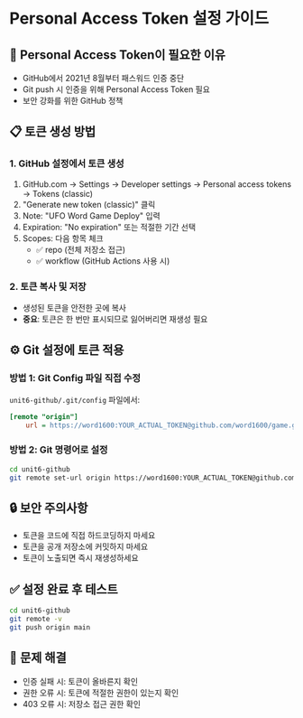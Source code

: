 # Personal Access Token 설정 가이드

## 🔑 Personal Access Token이 필요한 이유
- GitHub에서 2021년 8월부터 패스워드 인증 중단
- Git push 시 인증을 위해 Personal Access Token 필요
- 보안 강화를 위한 GitHub 정책

## 📋 토큰 생성 방법

### 1. GitHub 설정에서 토큰 생성
1. GitHub.com → Settings → Developer settings → Personal access tokens → Tokens (classic)
2. "Generate new token (classic)" 클릭
3. Note: "UFO Word Game Deploy" 입력
4. Expiration: "No expiration" 또는 적절한 기간 선택
5. Scopes: 다음 항목 체크
   - ✅ repo (전체 저장소 접근)
   - ✅ workflow (GitHub Actions 사용 시)

### 2. 토큰 복사 및 저장
- 생성된 토큰을 안전한 곳에 복사
- **중요**: 토큰은 한 번만 표시되므로 잃어버리면 재생성 필요

## ⚙️ Git 설정에 토큰 적용

### 방법 1: Git Config 파일 직접 수정
`unit6-github/.git/config` 파일에서:
```ini
[remote "origin"]
	url = https://word1600:YOUR_ACTUAL_TOKEN@github.com/word1600/game.git
```

### 방법 2: Git 명령어로 설정
```bash
cd unit6-github
git remote set-url origin https://word1600:YOUR_ACTUAL_TOKEN@github.com/word1600/game.git
```

## 🔒 보안 주의사항
- 토큰을 코드에 직접 하드코딩하지 마세요
- 토큰을 공개 저장소에 커밋하지 마세요
- 토큰이 노출되면 즉시 재생성하세요

## ✅ 설정 완료 후 테스트
```bash
cd unit6-github
git remote -v
git push origin main
```

## 🚨 문제 해결
- 인증 실패 시: 토큰이 올바른지 확인
- 권한 오류 시: 토큰에 적절한 권한이 있는지 확인
- 403 오류 시: 저장소 접근 권한 확인


